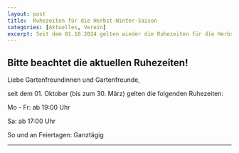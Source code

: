 ```yaml
---
layout: post
title:  Ruhezeiten für die Herbst-Winter-Saison
categories: [Aktuelles, Verein]
excerpt: Seit dem 01.10.2024 gelten wieder die Ruhezeiten für die Herbst-Winter-Saison-Saison.
---
```


## Bitte beachtet die aktuellen Ruhezeiten!

Liebe Gartenfreundinnen und Gartenfreunde,

seit dem 01. Oktober (bis zum 30. März) gelten die folgenden Ruhezeiten:

Mo - Fr:      ab 19:00 Uhr

Sa:           ab 17:00 Uhr

So und an Feiertagen: Ganztägig

---
